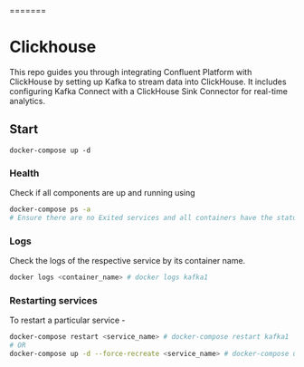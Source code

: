 =======
# Clickhouse
This repo guides you through integrating Confluent Platform with ClickHouse by setting up Kafka to stream data into ClickHouse. It includes configuring Kafka Connect with a ClickHouse Sink Connector for real-time analytics.

## Start

```
docker-compose up -d
```

### Health

Check if all components are up and running using

```bash
docker-compose ps -a
# Ensure there are no Exited services and all containers have the status `Up`
```


### Logs

Check the logs of the respective service by its container name.

```bash
docker logs <container_name> # docker logs kafka1
```

### Restarting services

To restart a particular service - 

```bash
docker-compose restart <service_name> # docker-compose restart kafka1
# OR
docker-compose up -d --force-recreate <service_name> # docker-compose up -d --force-recreate kafka1
```


